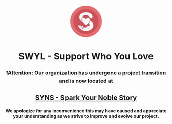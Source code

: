 <p align="center">
<br />
<a href="https://github.com/SWYLy"><img src="https://github.com/SWYLy/materials/blob/master/logo.svg?raw=true" width="100" alt=""/></a>
<h1 align="center">SWYL - Support Who You Love</h1>
<h3 align="center">❗Attention: Our organization has undergone a project transition and is now located at</h3>
<h2 align="center"><a href="https://github.com/the-syns">SYNS - Spark Your Noble Story</a></h2>
  
<h4 align="center">We apologize for any inconvenience this may have caused and appreciate your understanding as we strive to improve and evolve our project.</h4>
</p>
  
